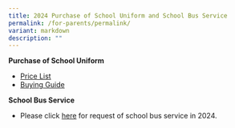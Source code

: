 ```yaml
---
title: 2024 Purchase of School Uniform and School Bus Service
permalink: /for-parents/permalink/
variant: markdown
description: ""
---
```

**Purchase of School Uniform**
* [Price List](/files/YCKPS_2023_Uniform_Pricelist_dd_21_Sep_2023.pdf)
* [Buying Guide](/files/Buying_Guide___Home_Delivery___Self_Collection_Uniform_Vendor_.pdf)


**School Bus Service**
* Please click [here](/files/Request_Bus_Service_Form_2024.pdf) for request of school bus service in 2024.